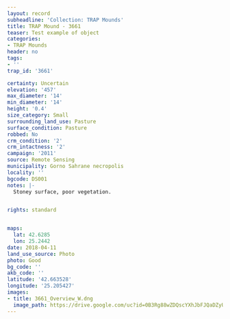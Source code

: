 ```yaml
---
layout: record
subheadline: 'Collection: TRAP Mounds'
title: TRAP Mound - 3661
teaser: Test example of object
categories:
- TRAP Mounds
header: no
tags:
- ''
trap_id: '3661'

certainty: Uncertain
elevation: '457'
max_diameter: '14'
min_diameter: '14'
height: '0.4'
size_category: Small
surrounding_land_use: Pasture
surface_condition: Pasture
robbed: No
crm_condition: '2'
crm_intactness: '2'
campaign: '2011'
source: Remote Sensing
municipality: Gorno Sahrane necropolis
locality: ''
bgcode: DS001
notes: |-
  Stoney surface, poor vegetation.


rights: standard


maps:
  lat: 42.6285
  lon: 25.2442
date: 2018-04-11
land_use_source: Photo
photo: Good
bg_code: ''
akb_code: ''
latitude: '42.663528'
longitude: '25.205427'
images:
- title: 3661_Overview_W.dng
  image_path: https://drive.google.com/uc?id=0B3Rg88wZDQscYXhJbFJQaDZyUTg
---
```

